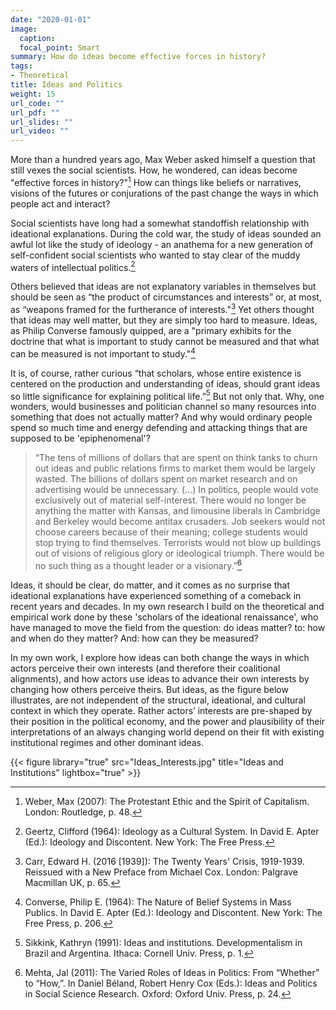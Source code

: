 ```yaml
---
date: "2020-01-01"
image:
  caption: 
  focal_point: Smart
summary: How do ideas become effective forces in history?
tags:
- Theoretical
title: Ideas and Politics
weight: 15
url_code: ""
url_pdf: ""
url_slides: ""
url_video: ""
---
```



More than a hundred years ago, Max Weber asked himself a question that still vexes the social scientists. How, he wondered, can ideas become "effective forces in history?"[^1] How can things like beliefs or narratives, visions of the futures or conjurations of the past change the ways in which people act and interact?

Social scientists have long had a somewhat standoffish relationship with ideational explanations. During the cold war, the study of ideas sounded an awful lot like the study of ideology - an anathema for a new generation of self-confident social scientists who wanted to stay clear of the muddy waters of intellectual politics.[^2]

Others believed that ideas are not explanatory variables in themselves but should be seen as “the product of circumstances and interests” or, at most, as “weapons framed for the furtherance of interests."[^3] Yet others thought that ideas may well matter, but they are simply too hard to measure. Ideas, as Philip Converse famously quipped, are a "primary exhibits for the doctrine that what is important to study cannot be measured and that what can be measured is not important to study."[^4]

It is, of course, rather curious “that scholars, whose entire existence is centered on the production and understanding of ideas, should grant ideas so little significance for explaining political life.”[^5] But not only that. Why, one wonders, would businesses and politician channel so many resources into something that does not actually matter? And why would ordinary people spend so much time and energy defending and attacking things that are supposed to be 'epiphenomenal'?

> “The tens of millions of dollars that are spent on think tanks to churn out ideas and public relations firms to market them would be largely wasted. The billions of dollars spent on market research and on advertising would be unnecessary. (…) In politics, people would vote exclusively out of material self-interest. There would no longer be anything the matter with Kansas, and limousine liberals in Cambridge and Berkeley would become antitax crusaders. Job seekers would not choose careers because of their meaning; college students would stop trying to find themselves. Terrorists would not blow up buildings out of visions of religious glory or ideological triumph. There would be no such thing as a thought leader or a visionary.”[^6]

Ideas, it should be clear, do matter, and it comes as no surprise that ideational explanations have experienced something of a comeback in recent years and decades. In my own research I build on the theoretical and empirical work done by these 'scholars of the ideational renaissance', who have managed to move the field from the question: do ideas matter? to: how and when do they matter? And: how can they be measured?

In my own work, I explore how ideas can both change the ways in which actors perceive their own interests (and therefore their coalitional alignments), and how actors use ideas to advance their own interests by changing how others perceive theirs. But ideas, as the figure below illustrates, are not independent of the structural, ideational, and cultural context in which they operate. Rather actors’ interests are pre-shaped by their position in the political economy, and the power and plausibility of their interpretations of an always changing world depend on their fit with existing institutional regimes and other dominant ideas. 

{{< figure library="true" src="Ideas_Interests.jpg" title="Ideas and Institutions" lightbox="true" >}}




[^1]: Weber, Max (2007): The Protestant Ethic and the Spirit of Capitalism. London: Routledge, p. 48.
[^2]: Geertz, Clifford (1964): Ideology as a Cultural System. In David E. Apter (Ed.): Ideology and Discontent. New York: The Free Press.
[^3]: Carr, Edward H. (2016 [1939]): The Twenty Years' Crisis, 1919-1939. Reissued with a New Preface from Michael Cox. London: Palgrave Macmillan UK, p. 65.
[^4]: Converse, Philip E. (1964): The Nature of Belief Systems in Mass Publics. In David E. Apter (Ed.): Ideology and Discontent. New York: The Free Press, p. 206.
[^5]: Sikkink, Kathryn (1991): Ideas and institutions. Developmentalism in Brazil and Argentina. Ithaca: Cornell Univ. Press, p. 1.
[^6]: Mehta, Jal (2011): The Varied Roles of Ideas in Politics: From “Whether” to “How,”. In Daniel Béland, Robert Henry Cox (Eds.): Ideas and Politics in Social Science Research. Oxford: Oxford Univ. Press, p. 24.